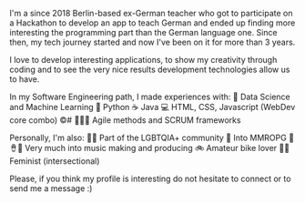 I'm a since 2018 Berlin-based ex-German teacher who got to participate on a Hackathon to develop an app to teach German and
ended up finding more interesting the programming part than the German language one. Since then, my tech journey started and
now I've been on it for more than 3 years.

I love to develop interesting applications, to show my creativity through coding and to see the very nice results development
technologies allow us to have.

In my Software Engineering path, I made experiences with:
🤖 Data Science and Machine Learning
🐍 Python
☕ Java
💻 HTML, CSS, Javascript (WebDev core combo)
©️#
🏃🏻‍♀️ Agile methods and SCRUM frameworks

Personally, I'm also:
🏳️‍🌈 Part of the LGBTQIA+ community
👾 Into MMROPG
🎸🪘🎤 Very much into music making and producing
🚲 Amateur bike lover
👯‍♀️ Feminist (intersectional)

Please, if you think my profile is interesting do not hesitate to connect or to send me a message :)
